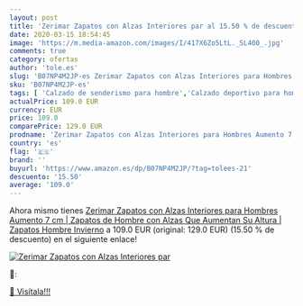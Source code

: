 ```yaml
---
layout: post
title: 'Zerimar Zapatos con Alzas Interiores par al 15.50 % de descuento'
date: 2020-03-15 18:54:45
image: 'https://m.media-amazon.com/images/I/417X6Zo5LtL._SL400_.jpg'
comments: true
category: ofertas
author: 'tole.es'
slug: 'B07NP4M2JP-es Zerimar Zapatos con Alzas Interiores para Hombres Aumento...'
sku: 'B07NP4M2JP-es'
tags: [ 'Calzado de senderismo para hombre','Calzado deportivo para hombre','Chanclas y sandalias de piscina para hombre','Zapatillas de senderismo para hombre','Zapatillas y calzado deportivo para hombre','Zapatos','Zapatos para hombre','Zapatos y complementos','zapatos', ]
actualPrice: 109.0 EUR
currency: EUR
price: 109.0
comparePrice: 129.0 EUR
prodname: 'Zerimar Zapatos con Alzas Interiores para Hombres Aumento 7 cm | Zapatos de Hombre con Alzas Que Aumentan Su Altura | Zapatos Hombre Invierno'
country: 'es'
flag: '🇪🇸'
brand: ''
buyurl: 'https://www.amazon.es/dp/B07NP4M2JP/?tag=tolees-21'
descuento: '15.50'
average: '109.0'
---
```


Ahora mismo tienes [Zerimar Zapatos con Alzas Interiores para Hombres Aumento 7 cm | Zapatos de Hombre con Alzas Que Aumentan Su Altura | Zapatos Hombre Invierno](https://www.amazon.es/dp/B07NP4M2JP/?tag=tolees-21) a 109.0 EUR (original: 129.0 EUR) (15.50 %  de descuento) en el siguiente enlace!

[![Zerimar Zapatos con Alzas Interiores par](https://m.media-amazon.com/images/I/417X6Zo5LtL._SL400_.jpg)](https://www.amazon.es/dp/B07NP4M2JP/?tag=tolees-21)

🔎:


[🛒 Visítala!!!](https://www.amazon.es/dp/B07NP4M2JP/?tag=tolees-21)
